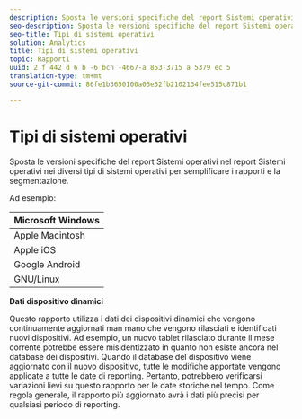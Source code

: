 ```yaml
---
description: Sposta le versioni specifiche del report Sistemi operativi nel report Sistemi operativi nei diversi tipi di sistemi operativi per semplificare i rapporti e la segmentazione.
seo-description: Sposta le versioni specifiche del report Sistemi operativi nel report Sistemi operativi nei diversi tipi di sistemi operativi per semplificare i rapporti e la segmentazione.
seo-title: Tipi di sistemi operativi
solution: Analytics
title: Tipi di sistemi operativi
topic: Rapporti
uuid: 2 f 442 d 6 b -6 bcn -4667-a 853-3715 a 5379 ec 5
translation-type: tm+mt
source-git-commit: 86fe1b3650100a05e52fb2102134fee515c871b1

---
```



# Tipi di sistemi operativi

Sposta le versioni specifiche del report Sistemi operativi nel report Sistemi operativi nei diversi tipi di sistemi operativi per semplificare i rapporti e la segmentazione.

Ad esempio:

| Microsoft Windows |
|---|
| Apple Macintosh |
| Apple iOS |
| Google Android |
| GNU/Linux |

**Dati dispositivo dinamici**

Questo rapporto utilizza i dati dei dispositivi dinamici che vengono continuamente aggiornati man mano che vengono rilasciati e identificati nuovi dispositivi. Ad esempio, un nuovo tablet rilasciato durante il mese corrente potrebbe essere misidentizzato in quanto non esiste ancora nel database dei dispositivi. Quando il database del dispositivo viene aggiornato con il nuovo dispositivo, tutte le modifiche apportate vengono applicate a tutte le date di reporting. Pertanto, potrebbero verificarsi variazioni lievi su questo rapporto per le date storiche nel tempo. Come regola generale, il rapporto più aggiornato avrà i dati più precisi per qualsiasi periodo di reporting.
